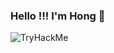 ### Hello !!! I'm Hong 👋

<img src="https://tryhackme-badges.s3.amazonaws.com/hswootan.png" alt="TryHackMe">


<!--
**hswootan/hswootan** is a ✨ _special_ ✨ repository because its `README.md` (this file) appears on your GitHub profile.

- 🔭 I’m currently working on my Cybersecurity Degree
- 🌱 I’m currently learning Python, React and Swift
- 👯 I’m looking to collaborate on CTF events
- 💬 Ask me about ... Anything
- 📫 How to reach me: ...
- 😄 Pronouns: He/Him
- ⚡ Fun fact: I have at least 2 cups of coffee everyday
--> 
